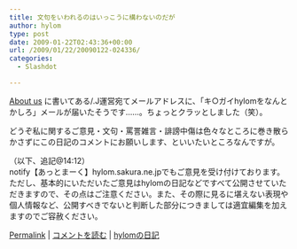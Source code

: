 ```yaml
---
title: 文句をいわれるのはいっこうに構わないのだが
author: hylom
type: post
date: 2009-01-22T02:43:36+00:00
url: /2009/01/22/20090122-024336/
categories:
  - Slashdot

---
```

  [About us][1] に書いてある/.J運営宛てメールアドレスに、「キ○ガイhylomをなんとかしろ」メールが届いたそうです……。ちょっとクラッとしました（笑）。

どうぞ私に関するご意見・文句・罵詈雑言・誹謗中傷は色々なところに巻き散らかさずにこの日記のコメントにお願いします、といいたいところなんですが。

（以下、追記@14:12）     
notify【あっとまーく】hylom.sakura.ne.jpでもご意見を受け付けております。ただし、基本的にいただいたご意見はhylomの日記などですべて公開させていただきますので、その点はご注意ください。また、その際に見るに堪えない表現や個人情報など、公開すべきでないと判断した部分につきましては適宜編集を加えますのでご容赦ください。 </br>

  [Permalink][2] |   [コメントを読む][3] |   [hylomの日記][4]

 [1]: http://slashdot.jp/about
 [2]: http://slashdot.jp/~hylom/journal/465118
 [3]: http://slashdot.jp/~hylom/journal/465118#acomments
 [4]: http://slashdot.jp/~hylom/journal/
